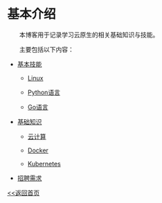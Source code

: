 # 基本介绍

&emsp;&emsp;本博客用于记录学习云原生的相关基础知识与技能。

&emsp;&emsp;主要包括以下内容：

* [基本技能](basic_skill)

  * [Linux](Basic_skill/Linux)
  
  * [Python语言](Basic_skill/Python)
  
  * [Go语言](Basic_skill/Go)
  
* [基础知识](basic_knowledge)

  * [云计算](cloud_computering)
  
  * [Docker](Basic_knowledge/Docker)
  
  * [Kubernetes](Basic_knowledge/Kubernetes)
  
* [招聘需求](job_needs)

[<<返回首页](/README)